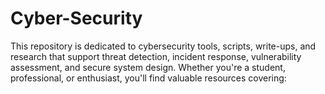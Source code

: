 # Cyber-Security
This repository is dedicated to cybersecurity tools, scripts, write-ups, and research that support threat detection, incident response, vulnerability assessment, and secure system design. Whether you're a student, professional, or enthusiast, you'll find valuable resources covering:

